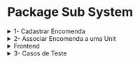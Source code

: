 # Package Sub System

<details>
<summary>1- Cadastrar Encomenda </summary>
  
> (parecido com o que é feito com a Unit)
  
### CORE
  
  - Criar Entity Package
      - Atributos
        - Id
        - Description
        - ArrivedAt
        - DeliveredAt
        - Status 
          - Pending
          - Delivered
          - Rejected
            
    - Construtor
  
  - Criar Entity PackageStatus
      - Listar status
        
  - Criar Service Package
    - Actions
      - Register Package
      - Get Package by Id
      - List all packages
      - Delete a package
      - Update status Delivered
      - Update status Rejected
     
  - Criar Repository Package
    - Queries
      - SaveAsync => Salvar uma encomenda na tabela packages => INSERT INTO 
      - GetByIdAsync => Buscar o Id de uma encomenda na tabela packages => SELECT
      - GetAll => Buscar todas as encomendas, listando seu Id e descrição
      - DeleteByIdAsync => Deletar uma encomenda utilizando seu id
      - UpdateStatus => Atualizo a coluna status. Se for Delivered, então atualizo a data delivered_at. Caso Reject, só atualiza o status
    
  - Criar uma tabela Package
    > (add in Migrations)
    - Tabela
      - Deve conter as colunas id, description, arrived_at, delivered_at, status
     
      | id  | description | arrived_at | delivered_at | status | 
      | ------------- | ------------- | ------------- | ------------- | ------------- |
      | 1  | Pacote X  | 02/11/2023 | 03/11/2023 | Delivered |

  ### Rest 
  > (colocar exemplo de json request;response. Add método e path 'completo'- sem host)
  
  - Criar Controller Package
    - Paths
      - POST CreatPackage
      - GET ListPackages
      - GET ShowPackages
      - DELETE DeletePackages
      - PATCH UpdateDeliveredStatus
      - PATCH UpdateRejectedStatus
  - Atualizar program.cs
    - Atualizar arquivo com as relacoes de Package, Service e Command do Core
    
</details>

<details>    
<summary>2- Associar Encomenda a uma Unit</summary>
  
### CORE
  - Criar Entity Package Association
      - Atributos
        - Id
        - Unit
        - Package
          
  - Criar New package Association command
      
  - Database
      - Criar uma tabela que receba os IDs de Unit e Package de outras tabelas
      
  - Criar Repository para esta função
      - Salvar a associacao entre Package e Unit >> SavePackageAssociationAsync
        
  - Criar Service para esta função
      - Salvar a associacao entre Package e Unit (Verificar como fazer a chamada de PackageAddition (paralelo: RequestOccupationAsync + ApproveRequestAsync))
      - 
  - Criar Command para esta função (?)
    
</details>
 <details>
<summary>Frontend</summary>
  
  - Criar Service Package
  - Criar Dtos de request e response Package
  - Criar Validation Package
  - Page Package
  - Atualizar program.cs
</details>
<details>
<summary>3- Casos de Teste </summary>
  
> (montar tabela com entrada (json request), composição da tabela, saida (json response))

| Json entrada  | Tabela atualizada | Json saída

## Test case for person creation
Considering that our database has this state
| id  | name |
| ------------- | ------------- |
| 1  | Fernando  |


When systemA  receives a new request POST /people
With request payload
{"name": "Adam"} 
Should process this request and change database to this state


| id  | name |
| ------------- | ------------- |
| 1  | Fernando  |
| 2  | Adam      |


And responds with this body
{"id": 2, "name": "Adam"}
